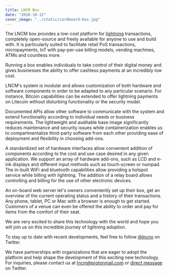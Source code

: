 ```yaml
---
title: LNCM Box
date: "2018-10-12"
cover_image: "../static/cardboard-box.jpg"
---
```


The LNCM box provides a low-cost platform for [lightning](https://en.bitcoin.it/wiki/Lightning_Network) transactions, completely open-source and freely available for anyone to use and build with. It is particularly suited to facilitate retail PoS transactions, micropayments, IoT with pay-per-use billing models, vending machines, ATMs and countless more.

Running a box enables individuals to take control of their digital money and gives businesses the ability to offer cashless payments at an incredibly low cost.

LNCM's system is modular and allows customization of both hardware and software components in order to be adapted to any particular scenario. For instance, Bitcoin capabilities can be extended to offer lightning payments on Litecoin without disturbing functionality or the security model.

Documented APIs allow other software to communicate with the system and extend functionality according to individual needs or business requirements. The lightweight and auditable base image significantly reduces maintenance and security issues while containerization enables us to compartmentalize third-party software from each other providing ease of deployment and flexibility in choosing add-ons.

A standardized set of hardware interfaces allow convenient addition of components according to the cost and use case desired in any given application. We support an array of hardware add-ons, such as LCD and e-ink displays and different input methods such as touch-screen or numpad. The in-built WiFi and bluetooth capabilities allow providing a hotspot service while billing with lightning. The addition of a relay board allows controlling and billing for the use of other electronic devices.

An on-board web server let's owners conveniently set up their box, get an overview of the current operating status and a history of their transactions. Any phone, tablet, PC or Mac with a browser is enough to get started. Customers of a venue can even be offered the ability to order and pay for items from the comfort of their seat.

We are very excited to share this technology with the world and hope you will join us on this incredible journey of lightning adoption.

To stay up to date with recent developments, feel free to follow [@lncnx](https://twitter.com/lncnx) on Twitter.

We have partnerships with organizations that are eager to adopt the platform and help shape the development of this exciting new technology. For inquiries, please contact us at [lncm@protonmail.com](mailto:lncm@protonmail.com) or [direct message](https://twitter.com/messages/compose?recipient_id=1030362335485906944) on Twitter.